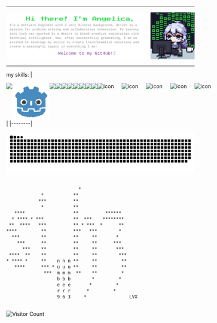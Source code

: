 ------
![](https://github.com/si963hz/si963hz/blob/main/git.gif)

------

 my skills:
| <div style="display: flex; align-items: flex-start; align=center"><img src="https://user-images.githubusercontent.com/74038190/212257454-16e3712e-945a-4ca2-b238-408ad0bf87e6.gif" width="100" /> <img src="https://github.com/si963hz/si963hz/blob/main/godot-.gif" width="100" /> <img src="https://user-images.githubusercontent.com/74038190/212257460-738ff738-247f-4445-a718-cdd0ca76e2db.gif" width="100" /><img src="https://user-images.githubusercontent.com/74038190/212257465-7ce8d493-cac5-494e-982a-5a9deb852c4b.gif" width="100" /><img src="https://user-images.githubusercontent.com/74038190/212257467-871d32b7-e401-42e8-a166-fcfd7baa4c6b.gif" width="100" /><img src="https://github.com/Anmol-Baranwal/Cool-GIFs-For-GitHub/assets/74038190/29fd6286-4e7b-4d6c-818f-c4765d5e39a9" width="100" /><img src="https://github.com/Anmol-Baranwal/Cool-GIFs-For-GitHub/assets/74038190/67f477ed-6624-42da-99f0-1a7b1a16eecb" width="100" /><img src="https://github.com/Anmol-Baranwal/Cool-GIFs-For-GitHub/assets/74038190/3c16d4f2-b757-4c70-8f42-43d5dddd2c36" width="100" /><img src="https://user-images.githubusercontent.com/74038190/212281775-b468df30-4edc-4bf8-a4ee-f52e1aaddc86.gif" width="100" /><img src="https://github.com/Anmol-Baranwal/Cool-GIFs-For-GitHub/assets/74038190/1a797f46-efe4-41e6-9e75-5303e1bbcbfa" width="100" /><img src="https://techstack-generator.vercel.app/sass-icon.svg" alt="icon" width="65" height="65" /><img src="https://techstack-generator.vercel.app/jest-icon.svg" alt="icon" width="65" height="65" /><img src="https://techstack-generator.vercel.app/restapi-icon.svg" alt="icon" width="65" height="65" /><img src="https://techstack-generator.vercel.app/kubernetes-icon.svg" alt="icon" width="65" height="65" /><img src="https://techstack-generator.vercel.app/mysql-icon.svg" alt="icon" width="65" height="65" /></div> |
|--------|

<picture>
  <source
    media="(prefers-color-scheme: dark)"
    srcset="https://raw.githubusercontent.com/platane/snk/output/github-contribution-grid-snake-dark.svg"
  />
  <source
    media="(prefers-color-scheme: light)"
    srcset="https://raw.githubusercontent.com/platane/snk/output/github-contribution-grid-snake.svg"
  />
  <img
    alt="github contribution grid snake animation"
    src="https://raw.githubusercontent.com/platane/snk/output/github-contribution-grid-snake.svg"
  />
</picture>
                                                                               

```
                                              
                           *                  
             *           **                   
            ***          **                   
             *           **                   
   ****                  **          ******   
  * **** * ***           **  ***    ********  
 **  ****   ***          ** * ***  *      **  
****         **          ***   ***        *   
  ***        **          **     **       *    
    ***      **          **     **      ***   
      ***    **          **     **       ***  
 ****  **    **          **     **        *** 
* **** *     **    n n n **     **         ** 
   ****      *** * u u u **     **         ** 
              ***  m m m  **    **         *  
                   b b b        *         *   
                   e e e       *         *    
                   r r r      *         *     
                   9 6 3     *                LVX
                                              
```


![Visitor Count](https://profile-counter.glitch.me/si963hz/count.svg)
